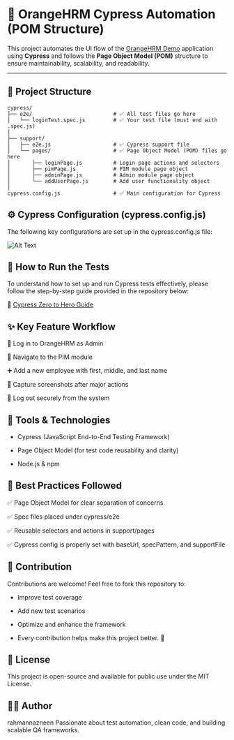 # 🧪 OrangeHRM Cypress Automation (POM Structure)

This project automates the UI flow of the [OrangeHRM Demo](https://opensource-demo.orangehrmlive.com) application using **Cypress** and follows the **Page Object Model (POM)** structure to ensure maintainability, scalability, and readability.

---

## 📁 Project Structure

```
cypress/
├── e2e/                          # ✅ All test files go here
│   └── loginTest.spec.js         # ✅ Your test file (must end with .spec.js)
│
├── support/
│   ├── e2e.js                    # ✅ Cypress support file
│   └── pages/                    # ✅ Page Object Model (POM) files go here
│       ├── loginPage.js          # Login page actions and selectors
│       ├── pimPage.js            # PIM module page object
│       ├── adminPage.js          # Admin module page object
│       └── addUserPage.js        # Add user functionality object
│
cypress.config.js                 # ✅ Main configuration for Cypress
```

## ⚙️ Cypress Configuration (cypress.config.js)
The following key configurations are set up in the cypress.config.js file:

![Alt Text](https://github.com/user-attachments/assets/f0bc2bb1-cc64-495c-9252-8f995543438c)

## 🧪 How to Run the Tests
To understand how to set up and run Cypress tests effectively, please follow the step-by-step guide provided in the repository below:

🔗 [Cypress Zero to Hero Guide](https://github.com/rahmannazneen/cypress-zero-to-hero)

## ✨ Key Feature Workflow

🔐 Log in to OrangeHRM as Admin

👤 Navigate to the PIM module

➕ Add a new employee with first, middle, and last name

📸 Capture screenshots after major actions

🚪 Log out securely from the system



## 🧱 Tools & Technologies

 * Cypress (JavaScript End-to-End Testing Framework)

* Page Object Model (for test code reusability and clarity)

* Node.js & npm


## 📌 Best Practices Followed

✅ Page Object Model for clear separation of concerns

✅ Spec files placed under cypress/e2e

✅ Reusable selectors and actions in support/pages

✅ Cypress config is properly set with baseUrl, specPattern, and supportFile

## 🤝 Contribution
Contributions are welcome!
Feel free to fork this repository to:

* Improve test coverage

* Add new test scenarios

* Optimize and enhance the framework

* Every contribution helps make this project better. 🙌

## 📜 License
This project is open-source and available for public use under the MIT License.

## 👩‍💻 Author
rahmannazneen
Passionate about test automation, clean code, and building scalable QA frameworks.


